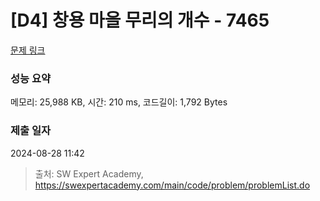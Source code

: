 # [D4] 창용 마을 무리의 개수 - 7465 

[문제 링크](https://swexpertacademy.com/main/code/problem/problemDetail.do?contestProbId=AWngfZVa9XwDFAQU) 

### 성능 요약

메모리: 25,988 KB, 시간: 210 ms, 코드길이: 1,792 Bytes

### 제출 일자

2024-08-28 11:42



> 출처: SW Expert Academy, https://swexpertacademy.com/main/code/problem/problemList.do